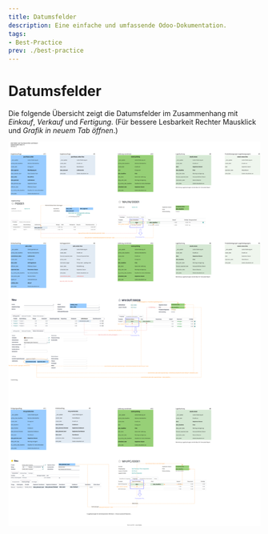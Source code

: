 ```yaml
---
title: Datumsfelder
description: Eine einfache und umfassende Odoo-Dokumentation.
tags:
- Best-Practice
prev: ./best-practice
---
```

# Datumsfelder

Die folgende Übersicht zeigt die Datumsfelder im Zusammenhang mit *Einkauf*, *Verkauf* und *Fertigung*. (Für bessere Lesbarkeit Rechter Mausklick und *Grafik in neuem Tab öffnen*.)

![Best Practice Datumsfelder](attachments/Best%20Practice%20Datumsfelder.svg)